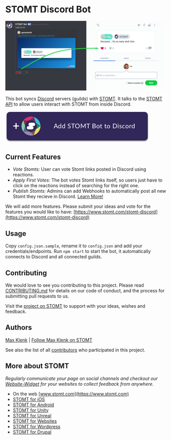 # STOMT Discord Bot

<img alt="Invite STOMT Bot to Discord" src="https://raw.githubusercontent.com/stomt/stomt-discord-bot/master/docu/discord-stomt-vote-sync.png" />

This bot syncs [Discord](https://discordapp.com/) servers (guilds) with [STOMT](https://www.stomt.com/). It talks to the [STOMT API](https://rest.stomt.com/) to allow users interact with STOMT from inside Discord.

<a href="https://discordapp.com/oauth2/authorize?client_id=469393453206470658&scope=bot" target="_blanc" align="center">
	<img alt="Invite STOMT Bot to Discord" src="https://raw.githubusercontent.com/stomt/stomt-discord-bot/master/docu/add-stomt-bot-button.png" />
</a>


## Current Features

- *Vote Stomts:* User can vote Stomt links posted in Discord using reactions.
- *Apply First Votes:* The bot votes Stomt links itself, so users just have to click on the reactions instead of searching for the right one.
- *Publish Stomts:* Admins can add Webhooks to automatically post all new Stomt they recieve in Discord. [Learn More!](https://www.stomt.com/integrations/discord)

We will add more features. Please submit your ideas and vote for the features you would like to have: [https://www.stomt.com/stomt-discord](https://www.stomt.com/stomt-discord)


## Usage

Copy `config.json.sample`, rename it to `config.json` and add your credentials/endpoints. Run `npm start` to start the bot, it automatically connects to Discord and all connected guilds.


## Contributing

We would love to see you contributing to this project. Please read [CONTRIBUTING.md](https://github.com/stomt/stomt-discord-bot/blob/master/CONTRIBUTING.md) for details on our code of conduct, and the process for submitting pull requests to us.    
    
Visit the [project on STOMT](https://www.stomt.com/stomt-discord) to support with your ideas, wishes and feedback.


## Authors

[Max Klenk](https://github.com/maxklenk) | [Follow Max Klenk on STOMT](https://www.stomt.com/max-klenk)

See also the list of all [contributors](https://github.com/stomt/stomt-discord-bot/contributors) who participated in this project.


## More about STOMT

*Regularly communicate your page on social channels and checkout our [Website-Widget](https://stomt.co/web) for your websites to collect feedback from anywhere.*   

* On the web [www.stomt.com](https://www.stomt.com)
* [STOMT for iOS](http://stomt.co/ios)
* [STOMT for Android](http://stomt.co/android)
* [STOMT for Unity](http://stomt.co/unity)
* [STOMT for Unreal](http://stomt.co/unreal)
* [STOMT for Websites](http://stomt.co/web)
* [STOMT for Wordpress](http://stomt.co/wordpress)
* [STOMT for Drupal](http://stomt.co/drupal)
